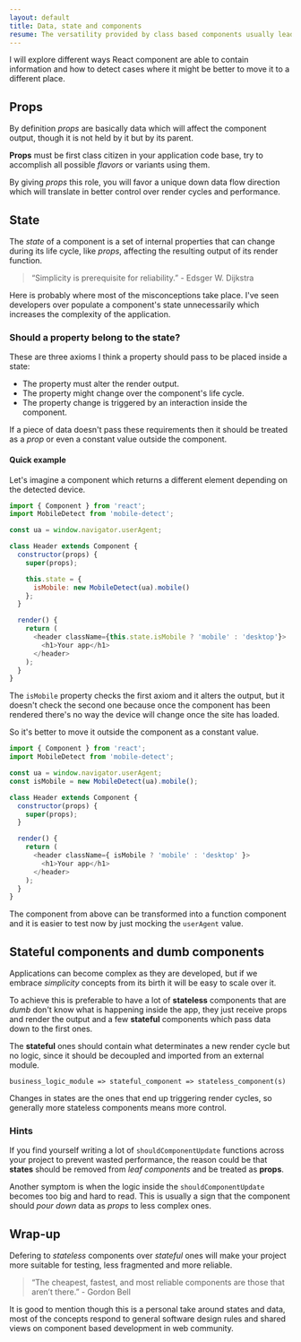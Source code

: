 ```yaml
---
layout: default
title: Data, state and components
resume: The versatility provided by class based components usually leads to data misplacing inside a modern web app. This is a short and basic take around components internals regarding data.
---
```


I will explore different ways React component are able to contain information and how to detect cases where it might be better to move it to a different place.

## Props

By definition _props_ are basically data which will affect the component output, though it is not held by it but by its parent.

**Props** must be first class citizen in your application code base, try to accomplish all possible _flavors_ or variants using them.

By giving _props_ this role, you will favor a unique down data flow direction which will translate in better control over render cycles and performance.


## State

The _state_ of a component is a set of internal properties that can change during its life cycle, like _props_, affecting the resulting output of its render function.

> “Simplicity is prerequisite for reliability.” - Edsger W. Dijkstra

Here is probably where most of the misconceptions take place. I've seen developers over populate a component's state unnecessarily which increases the complexity of the application.

### Should a property belong to the state?

These are three axioms I think a property should pass to be placed inside a state:

- The property must alter the render output.
- The property might change over the component's life cycle.
- The property change is triggered by an interaction inside the component.

If a piece of data doesn't pass these requirements then it should be treated as a _prop_ or even a constant value outside the component.

#### Quick example

Let's imagine a component which returns a different element depending on the detected device.

```js
import { Component } from 'react';
import MobileDetect from 'mobile-detect';

const ua = window.navigator.userAgent;

class Header extends Component {
  constructor(props) {
    super(props);

    this.state = {
      isMobile: new MobileDetect(ua).mobile()
    };
  }

  render() {
    return (
      <header className={this.state.isMobile ? 'mobile' : 'desktop'}>
        <h1>Your app</h1>
      </header>
    );
  }
}
```

The `isMobile` property checks the first axiom and it alters the output, but it doesn't check the second one because once the component has been rendered there's no way the device will change once the site has loaded.

So it's better to move it outside the component as a constant value.

```js
import { Component } from 'react';
import MobileDetect from 'mobile-detect';

const ua = window.navigator.userAgent;
const isMobile = new MobileDetect(ua).mobile();

class Header extends Component {
  constructor(props) {
    super(props);
  }

  render() {
    return (
      <header className={ isMobile ? 'mobile' : 'desktop' }>
        <h1>Your app</h1>
      </header>
    );
  }
}
```

The component from above can be transformed into a function component and it is easier to test now by just mocking the `userAgent` value.


## Stateful components and dumb components

Applications can become complex as they are developed, but if we embrace _simplicity_ concepts from its birth it will be easy to scale over it.

To achieve this is preferable to have a lot of **stateless** components that are _dumb_ don't know what is happening inside the app, they just receive props and render the output and a few **stateful** components which pass data down to the first ones.

The **stateful** ones should contain what determinates a new render cycle but no logic, since it should be decoupled and imported from an external module.

```
business_logic_module => stateful_component => stateless_component(s)
```

Changes in states are the ones that end up triggering render cycles, so generally more stateless components means more control.


### Hints

If you find yourself writing a lot of `shouldComponentUpdate` functions across your project to prevent wasted performance, the reason could be that **states** should be removed from _leaf components_ and be treated as **props**.

Another symptom is when the logic inside the `shouldComponentUpdate` becomes too big and hard to read. This is usually a sign that the component should _pour down_ data as _props_ to less complex ones.


## Wrap-up

Defering to _stateless_ components over _stateful_ ones will make your project more suitable for testing, less fragmented and more reliable.

> “The cheapest, fastest, and most reliable components are those that aren’t there.” - Gordon Bell

It is good to mention though this is a personal take around states and data, most of the concepts respond to general software design rules and shared views on component based development in web community.
